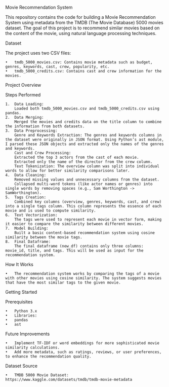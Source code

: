 Movie Recommendation System

This repository contains the code for building a Movie Recommendation System using metadata from the TMDB (The Movie Database) 5000 movies dataset. The goal of this project is to recommend similar movies based on the content of the movie, using natural language processing techniques.

Dataset

The project uses two CSV files:

	•	tmdb_5000_movies.csv: Contains movie metadata such as budget, genres, keywords, cast, crew, popularity, etc.
	•	tmdb_5000_credits.csv: Contains cast and crew information for the movies.

Project Overview

Steps Performed

	1.	Data Loading:
		Loaded both tmdb_5000_movies.csv and tmdb_5000_credits.csv using pandas.
	2.	Data Merging:
		Merged the movies and credits data on the title column to combine the information from both datasets.
	3.	Data Preprocessing:
		Genre and Keywords Extraction: The genres and keywords columns in the dataset were originally in JSON format. Using Python’s ast module, I parsed these JSON objects and extracted only the names of the genres and keywords.
		Cast and Crew Processing:
		Extracted the top 3 actors from the cast of each movie.
		Extracted only the name of the director from the crew column.
		Text Tokenization: The overview column was split into individual words to allow for better similarity comparisons later.
	4.	Data Cleaning:
		Removed missing values and unnecessary columns from the dataset.
		Collapsed multi-word tokens (like actor names or genres) into single words by removing spaces (e.g., Sam Worthington -> SamWorthington).
	5.	Tags Creation:
		Combined key columns (overview, genres, keywords, cast, and crew) into a single tags column. This column represents the essence of each movie and is used to compute similarity.
	6.	Text Vectorization:
		The tags were used to represent each movie in vector form, making it easier to compare the similarity between different movies.
	7.	Model Building:
		Built a basic content-based recommendation system using cosine similarity between the movie tags.
	8.	Final Dataframe:
		The final dataframe (new_df) contains only three columns: movie_id, title, and tags. This will be used as input for the recommendation system.

How It Works

	•	The recommendation system works by comparing the tags of a movie with other movies using cosine similarity. The system suggests movies that have the most similar tags to the given movie.

Getting Started

Prerequisites

	•	Python 3.x
	•	Libraries:
	•	pandas
	•	ast
Future Improvements

	•	Implement TF-IDF or word embeddings for more sophisticated movie similarity calculations.
	•	Add more metadata, such as ratings, reviews, or user preferences, to enhance the recommendation quality.

Dataset Source

	•	TMDB 5000 Movie Dataset: https://www.kaggle.com/datasets/tmdb/tmdb-movie-metadata
